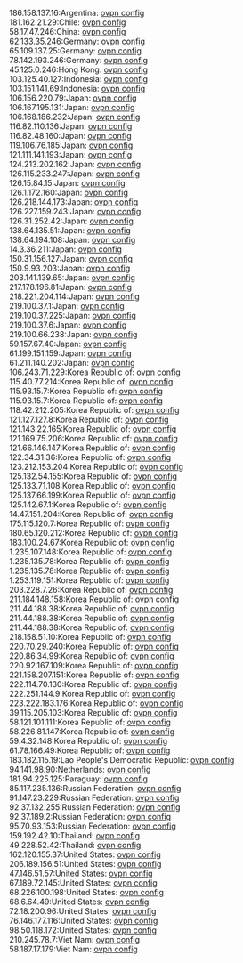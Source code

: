 186.158.137.16:Argentina: [ovpn config](vpn/186_158_137_16.ovpn)  
181.162.21.29:Chile: [ovpn config](vpn/181_162_21_29.ovpn)  
58.17.47.246:China: [ovpn config](vpn/58_17_47_246.ovpn)  
62.133.35.246:Germany: [ovpn config](vpn/62_133_35_246.ovpn)  
65.109.137.25:Germany: [ovpn config](vpn/65_109_137_25.ovpn)  
78.142.193.246:Germany: [ovpn config](vpn/78_142_193_246.ovpn)  
45.125.0.246:Hong Kong: [ovpn config](vpn/45_125_0_246.ovpn)  
103.125.40.127:Indonesia: [ovpn config](vpn/103_125_40_127.ovpn)  
103.151.141.69:Indonesia: [ovpn config](vpn/103_151_141_69.ovpn)  
106.156.220.79:Japan: [ovpn config](vpn/106_156_220_79.ovpn)  
106.167.195.131:Japan: [ovpn config](vpn/106_167_195_131.ovpn)  
106.168.186.232:Japan: [ovpn config](vpn/106_168_186_232.ovpn)  
116.82.110.136:Japan: [ovpn config](vpn/116_82_110_136.ovpn)  
116.82.48.160:Japan: [ovpn config](vpn/116_82_48_160.ovpn)  
119.106.76.185:Japan: [ovpn config](vpn/119_106_76_185.ovpn)  
121.111.141.193:Japan: [ovpn config](vpn/121_111_141_193.ovpn)  
124.213.202.162:Japan: [ovpn config](vpn/124_213_202_162.ovpn)  
126.115.233.247:Japan: [ovpn config](vpn/126_115_233_247.ovpn)  
126.15.84.15:Japan: [ovpn config](vpn/126_15_84_15.ovpn)  
126.1.172.160:Japan: [ovpn config](vpn/126_1_172_160.ovpn)  
126.218.144.173:Japan: [ovpn config](vpn/126_218_144_173.ovpn)  
126.227.159.243:Japan: [ovpn config](vpn/126_227_159_243.ovpn)  
126.31.252.42:Japan: [ovpn config](vpn/126_31_252_42.ovpn)  
138.64.135.51:Japan: [ovpn config](vpn/138_64_135_51.ovpn)  
138.64.194.108:Japan: [ovpn config](vpn/138_64_194_108.ovpn)  
14.3.36.211:Japan: [ovpn config](vpn/14_3_36_211.ovpn)  
150.31.156.127:Japan: [ovpn config](vpn/150_31_156_127.ovpn)  
150.9.93.203:Japan: [ovpn config](vpn/150_9_93_203.ovpn)  
203.141.139.65:Japan: [ovpn config](vpn/203_141_139_65.ovpn)  
217.178.196.81:Japan: [ovpn config](vpn/217_178_196_81.ovpn)  
218.221.204.114:Japan: [ovpn config](vpn/218_221_204_114.ovpn)  
219.100.37.1:Japan: [ovpn config](vpn/219_100_37_1.ovpn)  
219.100.37.225:Japan: [ovpn config](vpn/219_100_37_225.ovpn)  
219.100.37.6:Japan: [ovpn config](vpn/219_100_37_6.ovpn)  
219.100.66.238:Japan: [ovpn config](vpn/219_100_66_238.ovpn)  
59.157.67.40:Japan: [ovpn config](vpn/59_157_67_40.ovpn)  
61.199.151.159:Japan: [ovpn config](vpn/61_199_151_159.ovpn)  
61.211.140.202:Japan: [ovpn config](vpn/61_211_140_202.ovpn)  
106.243.71.229:Korea Republic of: [ovpn config](vpn/106_243_71_229.ovpn)  
115.40.77.214:Korea Republic of: [ovpn config](vpn/115_40_77_214.ovpn)  
115.93.15.7:Korea Republic of: [ovpn config](vpn/115_93_15_7.ovpn)  
115.93.15.7:Korea Republic of: [ovpn config](vpn/115_93_15_7.ovpn)  
118.42.212.205:Korea Republic of: [ovpn config](vpn/118_42_212_205.ovpn)  
121.127.127.8:Korea Republic of: [ovpn config](vpn/121_127_127_8.ovpn)  
121.143.22.165:Korea Republic of: [ovpn config](vpn/121_143_22_165.ovpn)  
121.169.75.206:Korea Republic of: [ovpn config](vpn/121_169_75_206.ovpn)  
121.66.146.147:Korea Republic of: [ovpn config](vpn/121_66_146_147.ovpn)  
122.34.31.36:Korea Republic of: [ovpn config](vpn/122_34_31_36.ovpn)  
123.212.153.204:Korea Republic of: [ovpn config](vpn/123_212_153_204.ovpn)  
125.132.54.155:Korea Republic of: [ovpn config](vpn/125_132_54_155.ovpn)  
125.133.71.108:Korea Republic of: [ovpn config](vpn/125_133_71_108.ovpn)  
125.137.66.199:Korea Republic of: [ovpn config](vpn/125_137_66_199.ovpn)  
125.142.67.1:Korea Republic of: [ovpn config](vpn/125_142_67_1.ovpn)  
14.47.151.204:Korea Republic of: [ovpn config](vpn/14_47_151_204.ovpn)  
175.115.120.7:Korea Republic of: [ovpn config](vpn/175_115_120_7.ovpn)  
180.65.120.212:Korea Republic of: [ovpn config](vpn/180_65_120_212.ovpn)  
183.100.24.67:Korea Republic of: [ovpn config](vpn/183_100_24_67.ovpn)  
1.235.107.148:Korea Republic of: [ovpn config](vpn/1_235_107_148.ovpn)  
1.235.135.78:Korea Republic of: [ovpn config](vpn/1_235_135_78.ovpn)  
1.235.135.78:Korea Republic of: [ovpn config](vpn/1_235_135_78.ovpn)  
1.253.119.151:Korea Republic of: [ovpn config](vpn/1_253_119_151.ovpn)  
203.228.7.26:Korea Republic of: [ovpn config](vpn/203_228_7_26.ovpn)  
211.184.148.158:Korea Republic of: [ovpn config](vpn/211_184_148_158.ovpn)  
211.44.188.38:Korea Republic of: [ovpn config](vpn/211_44_188_38.ovpn)  
211.44.188.38:Korea Republic of: [ovpn config](vpn/211_44_188_38.ovpn)  
211.44.188.38:Korea Republic of: [ovpn config](vpn/211_44_188_38.ovpn)  
218.158.51.10:Korea Republic of: [ovpn config](vpn/218_158_51_10.ovpn)  
220.70.29.240:Korea Republic of: [ovpn config](vpn/220_70_29_240.ovpn)  
220.86.34.99:Korea Republic of: [ovpn config](vpn/220_86_34_99.ovpn)  
220.92.167.109:Korea Republic of: [ovpn config](vpn/220_92_167_109.ovpn)  
221.158.207.151:Korea Republic of: [ovpn config](vpn/221_158_207_151.ovpn)  
222.114.70.130:Korea Republic of: [ovpn config](vpn/222_114_70_130.ovpn)  
222.251.144.9:Korea Republic of: [ovpn config](vpn/222_251_144_9.ovpn)  
223.222.183.176:Korea Republic of: [ovpn config](vpn/223_222_183_176.ovpn)  
39.115.205.103:Korea Republic of: [ovpn config](vpn/39_115_205_103.ovpn)  
58.121.101.111:Korea Republic of: [ovpn config](vpn/58_121_101_111.ovpn)  
58.226.81.147:Korea Republic of: [ovpn config](vpn/58_226_81_147.ovpn)  
59.4.32.148:Korea Republic of: [ovpn config](vpn/59_4_32_148.ovpn)  
61.78.166.49:Korea Republic of: [ovpn config](vpn/61_78_166_49.ovpn)  
183.182.115.19:Lao People's Democratic Republic: [ovpn config](vpn/183_182_115_19.ovpn)  
94.141.98.90:Netherlands: [ovpn config](vpn/94_141_98_90.ovpn)  
181.94.225.125:Paraguay: [ovpn config](vpn/181_94_225_125.ovpn)  
85.117.235.136:Russian Federation: [ovpn config](vpn/85_117_235_136.ovpn)  
91.147.23.229:Russian Federation: [ovpn config](vpn/91_147_23_229.ovpn)  
92.37.132.255:Russian Federation: [ovpn config](vpn/92_37_132_255.ovpn)  
92.37.189.2:Russian Federation: [ovpn config](vpn/92_37_189_2.ovpn)  
95.70.93.153:Russian Federation: [ovpn config](vpn/95_70_93_153.ovpn)  
159.192.42.10:Thailand: [ovpn config](vpn/159_192_42_10.ovpn)  
49.228.52.42:Thailand: [ovpn config](vpn/49_228_52_42.ovpn)  
162.120.155.37:United States: [ovpn config](vpn/162_120_155_37.ovpn)  
206.189.156.51:United States: [ovpn config](vpn/206_189_156_51.ovpn)  
47.146.51.57:United States: [ovpn config](vpn/47_146_51_57.ovpn)  
67.189.72.145:United States: [ovpn config](vpn/67_189_72_145.ovpn)  
68.226.100.198:United States: [ovpn config](vpn/68_226_100_198.ovpn)  
68.6.64.49:United States: [ovpn config](vpn/68_6_64_49.ovpn)  
72.18.200.96:United States: [ovpn config](vpn/72_18_200_96.ovpn)  
76.146.177.116:United States: [ovpn config](vpn/76_146_177_116.ovpn)  
98.50.118.172:United States: [ovpn config](vpn/98_50_118_172.ovpn)  
210.245.78.7:Viet Nam: [ovpn config](vpn/210_245_78_7.ovpn)  
58.187.17.179:Viet Nam: [ovpn config](vpn/58_187_17_179.ovpn)  
